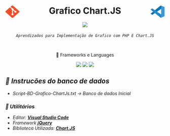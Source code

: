 
<h1 align="center"><img align="left" height="40" width="45" src="https://github.com/devicons/devicon/blob/master/icons/git/git-original.svg">Grafico Chart.JS<img align="right" height="40" width="45"src="https://github.com/devicons/devicon/blob/master/icons/vscode/vscode-original.svg"></h1>

<p align="center">
<img src="http://img.shields.io/static/v1?label=STATUS&message=EM-ANDAMENTO&color=pink&style=for-the-badge"/>
</p>


 <div align="center">

   <cite align="center">`Aprendizados para Implementação de Grafico com PHP E Chart.JS`</cite>

</div>
<br>

   <p align="center">
 🚀 Frameworks e Languages 
</p>




  <p align="center">
    <img src="https://img.shields.io/badge/jQuery-0769AD?style=for-the-badge&logo=jquery&logoColor=white"/>
    <img src="https://img.shields.io/badge/PHP-777BB4?style=for-the-badge&logo=php&logoColor=white"/>
    <img src="https://img.shields.io/badge/MySQL-005C84?style=for-the-badge&logo=mysql&logoColor=white"/>

  </p>
<i>
 
## 📝 Instrucões do banco de dados 
* Script-BD-Grafico-ChartJs.txt -> Banco de dados Inicial


### 📑 Utilitários

- Editor: **[Visual Studio Code](https://code.visualstudio.com/)**
 - Framework **[jQuery](https://jquery.com/)**
- Biblioteca Utilizada: **[Chart.JS](https://www.chartjs.org/)**
</i>
